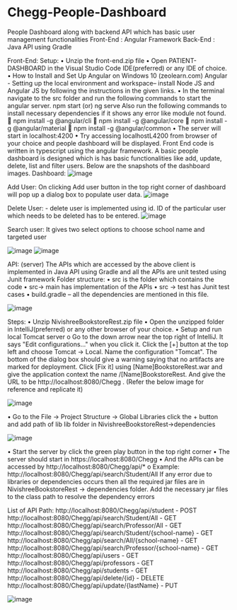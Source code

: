 # Chegg-People-Dashboard
People Dashboard along with backend API which has basic user management functionalities
Front-End : Angular Framework
Back-End : Java API using Gradle

Front-End: 
Setup:
•	Unzip the front-end.zip file 
•	Open PATIENT-DASHBOARD in the Visual Studio Code IDE(preferred) or any IDE of  choice.
•	How to Install and Set Up Angular on Windows 10 (zeolearn.com) 
Angular - Setting up the local environment and workspace– install Node JS and Angular JS by following the instructions in the given links.
•	In the terminal navigate to the src folder and run the following commands to start the angular server.
npm start (or) ng serve
Also run the following commands to install necessary dependencies if it shows any error like module not found.
	npm install -g @angular/cli
	npm install -g @angular/core
	npm install -g @angular/material
	npm install -g @angular/common
•	The server will start in localhost:4200
•	Try accessing localhostL4200 from browser of your choice and people dashboard will be displayed.
Front End code is written in typescript using the angular framework.  A basic people dashboard is designed which is has basic functionalities like add, update, delete, list and filter users. Below are the snapshots of the dashboard images.
Dashboard:
 ![image](https://user-images.githubusercontent.com/27359588/158313569-7c6f85ce-fd4b-4af5-b162-f84f82299354.png)




Add User: On clicking Add user button in the top right corner of dashboard will pop up a dialog box to populate user data.
![image](https://user-images.githubusercontent.com/27359588/158313597-827d5489-00f6-44e7-a545-5f83a06edafb.png)

 
Delete User:  - delete user is implemented using id. ID of the particular user which needs to be deleted has to be entered.
 ![image](https://user-images.githubusercontent.com/27359588/158313616-caafb6a6-46fb-42c5-9d1a-4c28cae21eab.png)










Search user: It gives two select options to choose school name and targeted user
 
 ![image](https://user-images.githubusercontent.com/27359588/158313626-cd4c54f2-0a01-46c7-bda5-d6120bbf2078.png)
![image](https://user-images.githubusercontent.com/27359588/158313635-1f8e121a-447f-4ee7-9a78-9ef0b7fecad1.png)


API: (server)
The APIs which are accessed by the above client is implemented in Java API using Gradle and all the APIs are unit tested using Junit framework
Folder structure:
•	src is the folder which contains the code
•	src-> main has implementation of the APIs
•	src -> test has Junit test cases
•	build.gradle – all the dependencies are mentioned in this file.


 ![image](https://user-images.githubusercontent.com/27359588/158316249-6739f5e3-9b9d-47ee-b477-9d6000bdda26.png)



Steps:
•	Unzip NivishreeBookstoreRest.zip file
•	Open the unzipped folder in IntelliJ(preferred) or any other browser of your choice.
•	Setup and run local Tomcat server
o	Go to the down arrow near the top right of IntelliJ. It says "Edit configurations..." when you click it. Click the [+] button at the top left and choose Tomcat -> Local. Name the configuration "Tomcat". The bottom of the dialog box should give a warning saying that no artifacts are marked for deployment. Click [Fix it] using [Name]BookstoreRest.war and give the application context the name /[Name]BookstoreRest. And give the URL to be http://localhost:8080/Chegg . (Refer the below image for reference and replicate it)



 ![image](https://user-images.githubusercontent.com/27359588/158316227-f4f4fa45-34e3-4948-b586-c77047554a1c.png)


•	Go to the File -> Project Structure -> Global Libraries click the + button and add path of lib lib folder in NivishreeBookstoreRest->dependencies


 ![image](https://user-images.githubusercontent.com/27359588/158316214-020e43ad-d28d-409d-afe2-28817648ae1f.png)

•	Start the server by click the green play button in the top right corner
•	The server should start in https://localhost:8080/Chegg
•	And the APIs can be accessed by http://localhost:8080/Chegg/api/*
o	Example: http://localhost:8080/Chegg/api/search/Student/All
If any error due to libraries or dependencies occurs then all the required jar files are in 
NivishreeBookstoreRest -> dependencies folder. Add the necessary jar files to the class path to resolve the dependency errors

List of API Path:
http://localhost:8080/Chegg/api/student - POST
http://localhost:8080/Chegg/api/search/Student/All - GET
http://localhost:8080/Chegg/api/search/Professor/All - GET
http://localhost:8080/Chegg/api/search/Student/{school-name} - GET
http://localhost:8080/Chegg/api/search/All/{school-name} - GET
http://localhost:8080/Chegg/api/search/Professor/{school-name} - GET
http://localhost:8080/Chegg/api/users - GET
http://localhost:8080/Chegg/api/professors - GET
http://localhost:8080/Chegg/api/students - GET
http://localhost:8080/Chegg/api/delete/{id} - DELETE
http://localhost:8080/Chegg/api/update/{lastName} - PUT


![image](https://user-images.githubusercontent.com/27359588/158316198-e2c860bc-1cca-4e06-ac29-1361cafc9ee7.png)

